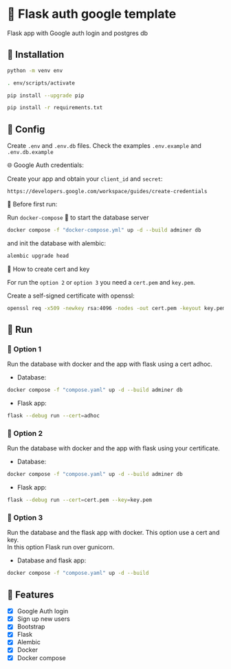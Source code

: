 # :key: Flask auth google template

Flask app with Google auth login and postgres db

## :floppy_disk: Installation

```bash
python -m venv env
```

```bash
. env/scripts/activate
```

```bash
pip install --upgrade pip
```

```bash
pip install -r requirements.txt
```

## :wrench: Config

Create `.env` and `.env.db` files. Check the examples `.env.example` and `.env.db.example`

:globe_with_meridians: Google Auth credentials:

Create your app and obtain your `client_id` and `secret`:

```http
https://developers.google.com/workspace/guides/create-credentials
```

:construction: Before first run:

Run `docker-compose` :whale: to start the database server

```bash
docker compose -f "docker-compose.yml" up -d --build adminer db
```

and init the database with alembic:

```bash
alembic upgrade head
```

:key: How to create cert and key

For run the `option 2` or `option 3` you need a `cert.pem` and `key.pem`.  

Create a self-signed certificate with openssl:

```bash
openssl req -x509 -newkey rsa:4096 -nodes -out cert.pem -keyout key.pem -days 365
```

## :runner: Run

### :1st_place_medal: Option 1

Run the database with docker and the app with flask using a cert adhoc.

- Database:

```bash
docker compose -f "compose.yaml" up -d --build adminer db
```

- Flask app:

```bash
flask --debug run --cert=adhoc
```

### :2nd_place_medal: Option 2

Run the database with docker and the app with flask using your certificate.

- Database:

```bash
docker compose -f "compose.yaml" up -d --build adminer db
```

- Flask app:

```bash
flask --debug run --cert=cert.pem --key=key.pem
```

### :3rd_place_medal: Option 3

Run the database and the flask app with docker. This option use a cert and key.  
In this option Flask run over gunicorn.

- Database and flask app:

```bash
docker compose -f "compose.yaml" up -d --build
```

## :pushpin: Features

- [x] Google Auth login
- [x] Sign up new users
- [x] Bootstrap
- [x] Flask
- [x] Alembic
- [x] Docker
- [x] Docker compose

